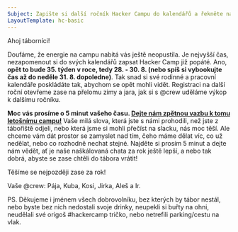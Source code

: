 ```yaml
---
Subject: Zapište si další ročník Hacker Campu do kalendářů a řekněte nám, co si myslíte o tom letošním!
LayoutTemplate: hc-basic
---
```


Ahoj táborníci!

Doufáme, že energie na campu nabitá vás ještě neopustila. Je nejvyšší čas, nezapomenout si do svých kalendářů zapsat
Hacker Camp již popáté. Ano, **opět to bude 35. týden v roce, tedy 28. - 30. 8. (nebo spíš si vybookujte čas až do neděle 31. 8. dopoledne)**.
Tak snad si své rodinné a pracovní kalendáře poskládáte tak, abychom se opět mohli vidět.
Registraci na další roční otevřeme zase na přelomu zimy a jara, jak si s @crew uděláme výkop k dalšímu ročníku.

**Moc vás prosíme o 5 minut vašeho času. [Dejte nám zpětnou vazbu k tomu letošnímu campu!](https://hckr.camp/feedback/2024)**
Vaše milá slova, která jste s námi prohodili, než jste z tábořiště odjeli, nebo která jsme si mohli přečíst na slacku, nás moc těší.
Ale chceme vám dát prostor se zamyslet nad tím, čeho máme dělat víc, co už nedělat, nebo co rozhodně nechat stejné.
Najděte si prosím 5 minut a dejte nám vědět, ať je naše naškálovaná chata za rok ještě lepší, a nebo tak dobrá,
abyste se zase chtěli do tábora vrátit!

Těšíme se nejpozději zase za rok!

Vaše @crew: Pája, Kuba, Kosi, Jirka, Aleš a Ir.

PS. Děkujeme i jménem všech dobrovolníku, bez kterých by tábor nestál, nebo byste bez nich nedostali svoje drinky,
neupekli si buřty na ohni, neudělali své origoš #hackercamp tričko, nebo netrefili parking/cestu na vlak.
